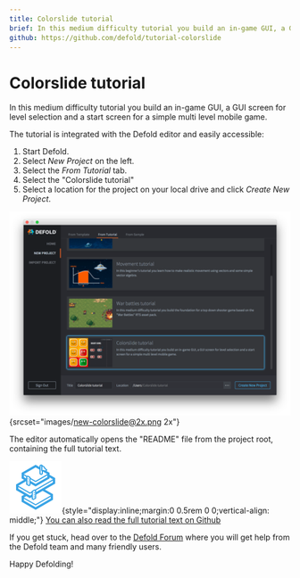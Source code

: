 ```yaml
---
title: Colorslide tutorial
brief: In this medium difficulty tutorial you build an in-game GUI, a GUI screen for level selection and a start screen for a simple multi level mobile game.
github: https://github.com/defold/tutorial-colorslide
---
```


# Colorslide tutorial

In this medium difficulty tutorial you build an in-game GUI, a GUI screen for level selection and a start screen for a simple multi level mobile game.

The tutorial is integrated with the Defold editor and easily accessible:

1. Start Defold.
2. Select *New Project* on the left.
3. Select the *From Tutorial* tab.
4. Select the "Colorslide tutorial"
5. Select a location for the project on your local drive and click *Create New Project*.

![new project](images/new-colorslide.png){srcset="images/new-colorslide@2x.png 2x"}

The editor automatically opens the "README" file from the project root, containing the full tutorial text.

![icon](images/icon-tutorial.svg){style="display:inline;margin:0 0.5rem 0 0;vertical-align: middle;"}
[You can also read the full tutorial text on Github](https://github.com/defold/tutorial-colorslide)

If you get stuck, head over to the [Defold Forum](//forum.defold.com) where you will get help from the Defold team and many friendly users.

Happy Defolding!

